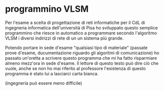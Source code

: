 # programmino VLSM

Per l'esame a scelta di progettazione di reti informatiche per il CdL di ingegneria informatica dell'università di Pisa ho sviluppato questo semplice programmino che riesce in automatico a programmare secondo l'algoritmo VLSM i diversi indirizzi di rete di un un sistema più grande.

Potendo portare in sede d'esame "qualsiasi tipo di materiale" (passate prove d'esame, ducumentazione riguardo gli algoritmi di comunicazione) ho passato un'oretta a scrivere questo programma che mi ha fatto risparmiare almeno mezz'ora in sede d'esame.
Il lettore di questo testo può dire ciò che vuole, anche se non ho mai riferito al professore l'esistenza di questo programma è stato lui a lasciarci carta bianca.

(ingegneria può essere meno difficile)